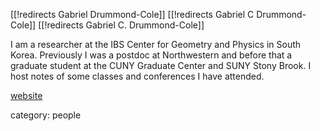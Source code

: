 [[!redirects Gabriel Drummond-Cole]]
[[!redirects Gabriel C Drummond-Cole]]
[[!redirects Gabriel C. Drummond-Cole]]


I am a researcher at the IBS Center for Geometry and Physics in South Korea.  Previously I was a postdoc at Northwestern and before that a graduate student at the CUNY Graduate Center and SUNY Stony Brook.  I host notes of some classes and conferences I have attended.

[website](http://www.cgp.ibs.re.kr/~gabriel/)


category: people